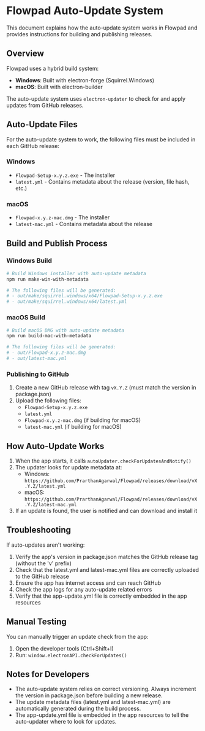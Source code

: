 # Flowpad Auto-Update System

This document explains how the auto-update system works in Flowpad and provides instructions for building and publishing releases.

## Overview

Flowpad uses a hybrid build system:
- **Windows**: Built with electron-forge (Squirrel.Windows)
- **macOS**: Built with electron-builder

The auto-update system uses `electron-updater` to check for and apply updates from GitHub releases.

## Auto-Update Files

For the auto-update system to work, the following files must be included in each GitHub release:

### Windows
- `Flowpad-Setup-x.y.z.exe` - The installer
- `latest.yml` - Contains metadata about the release (version, file hash, etc.)

### macOS
- `Flowpad-x.y.z-mac.dmg` - The installer
- `latest-mac.yml` - Contains metadata about the release

## Build and Publish Process

### Windows Build

```bash
# Build Windows installer with auto-update metadata
npm run make-win-with-metadata

# The following files will be generated:
# - out/make/squirrel.windows/x64/Flowpad-Setup-x.y.z.exe
# - out/make/squirrel.windows/x64/latest.yml
```

### macOS Build

```bash
# Build macOS DMG with auto-update metadata
npm run build-mac-with-metadata

# The following files will be generated:
# - out/Flowpad-x.y.z-mac.dmg
# - out/latest-mac.yml
```

### Publishing to GitHub

1. Create a new GitHub release with tag `vX.Y.Z` (must match the version in package.json)
2. Upload the following files:
   - `Flowpad-Setup-x.y.z.exe`
   - `latest.yml`
   - `Flowpad-x.y.z-mac.dmg` (if building for macOS)
   - `latest-mac.yml` (if building for macOS)

## How Auto-Update Works

1. When the app starts, it calls `autoUpdater.checkForUpdatesAndNotify()`
2. The updater looks for update metadata at:
   - Windows: `https://github.com/PrarthanAgarwal/Flowpad/releases/download/vX.Y.Z/latest.yml`
   - macOS: `https://github.com/PrarthanAgarwal/Flowpad/releases/download/vX.Y.Z/latest-mac.yml`
3. If an update is found, the user is notified and can download and install it

## Troubleshooting

If auto-updates aren't working:

1. Verify the app's version in package.json matches the GitHub release tag (without the 'v' prefix)
2. Check that the latest.yml and latest-mac.yml files are correctly uploaded to the GitHub release
3. Ensure the app has internet access and can reach GitHub
4. Check the app logs for any auto-update related errors
5. Verify that the app-update.yml file is correctly embedded in the app resources

## Manual Testing

You can manually trigger an update check from the app:

1. Open the developer tools (Ctrl+Shift+I)
2. Run: `window.electronAPI.checkForUpdates()`

## Notes for Developers

- The auto-update system relies on correct versioning. Always increment the version in package.json before building a new release.
- The update metadata files (latest.yml and latest-mac.yml) are automatically generated during the build process.
- The app-update.yml file is embedded in the app resources to tell the auto-updater where to look for updates. 